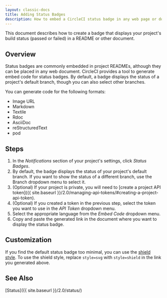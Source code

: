 ```yaml
---
layout: classic-docs
title: Adding Status Badges
description: How to embed a CircleCI status badge in any web page or document
---
```


This document describes how to create a badge that displays your project's build status (passed or failed) in a README or other document.

## Overview

Status badges are commonly embedded in project READMEs,
although they can be placed in any web document.
CircleCI provides a tool to generate embed code for status badges.
By default, a badge displays the status of a project's default branch,
though you can also select other branches.

You can generate code for the following formats:

- Image URL
- Markdown
- Textile
- Rdoc
- AsciiDoc
- reStructuredText
- pod

## Steps

1. In the _Notifications_ section of your project's settings,
click _Status Badges_.
2. By default, the badge displays the status of your project's default branch.
If you want to show the status of a different branch,
use the Branch dropdown menu to select it.
3. (Optional)
If your project is private,
you will need to [create a project API token]({{ site.baseurl }}/2.0/managing-api-tokens/#creating-a-project-api-token).
4. (Optional)
If you created a token in the previous step,
select the token you want to use in the _API Token_ dropdown menu.
5. Select the appropriate language from the _Embed Code_ dropdown menu.
6. Copy and paste the generated link in the document where you want to display the status badge.

## Customization

If you find the default status badge too minimal,
you can use the [shield style](https://shields.io/).
To use the shield style,
replace `style=svg` with `style=shield`
in the link you generated above.

## See Also

[Status]({{ site.baseurl }}/2.0/status/)
